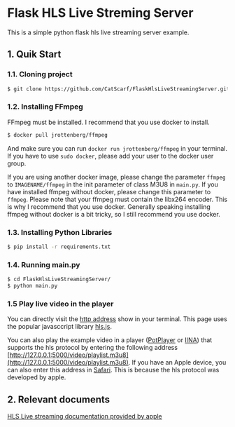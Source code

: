# Flask HLS Live Streming Server

This is a simple python flask hls live streaming server example.

## 1. Quik Start

### 1.1. Cloning project

```bash
$ git clone https://github.com/CatScarf/FlaskHlsLiveStreamingServer.git
```

### 1.2. Installing FFmpeg

FFmpeg must be installed. I recommend that you use docker to install.

```bash
$ docker pull jrottenberg/ffmpeg
```

And make sure you can run `docker run jrottenberg/ffmpeg` in your terminal. If you have to use `sudo docker`, please add your user to the docker user group.

If you are using another docker image, please change the parameter `ffmpeg` to `IMAGENAME/ffmpeg` in the init parameter of class M3U8 in `main.py`. If you have installed ffmpeg without docker, please change this parameter to `ffmpeg`. Please note that your ffmpeg must contain the libx264 encoder. This is why I recommend that you use docker. Generally speaking installing ffmpeg without docker is a bit tricky, so I still recommend you use docker.

### 1.3. Installing Python Libraries

```bash
$ pip install -r requirements.txt
```

### 1.4. Running main.py

```bash
$ cd FlaskHlsLiveStreamingServer/
$ python main.py
```

### 1.5 Play live video in the player

You can directly visit the [http address](http://127.0.0.1:5000/) show in your terminal. This page uses the popular javasccript library [hls.js](https://github.com/video-dev/hls.js/tree/master/demo).

You can also play the example video in a player ([PotPlayer](https://potplayer.daum.net/) or [IINA](https://iina.io/)) that supports the hls protocol by entering the following address [http://127.0.0.1:5000/video/playlist.m3u8](http://127.0.0.1:5000/video/playlist.m3u8). If you have an Apple device, you can also enter this address in [Safari](https://www.apple.com/safari/). This is because the hls protocol was developed by apple.

## 2. Relevant documents

[HLS Live streaming documentation provided by apple](https://developer.apple.com/documentation/http_live_streaming/example_playlists_for_http_live_streaming/live_playlist_sliding_window_construction)